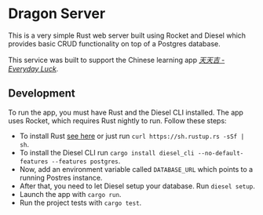# Dragon Server

This is a very simple Rust web server built using Rocket and Diesel which provides basic CRUD functionality on top of a Postgres database.

This service was built to support the Chinese learning app [*天天吉 - Everyday Luck*](https://everyday-luck.surge.sh).

## Development

To run the app, you must have Rust and the Diesel CLI installed. The app uses Rocket, which requires Rust nightly to run. Follow these steps:

- To install Rust [see here](https://www.rust-lang.org/tools/install) or just run `curl https://sh.rustup.rs -sSf | sh`.
- To install the Diesel CLI run `cargo install diesel_cli --no-default-features --features postgres`.
- Now, add an environment variable called `DATABASE_URL` which points to a running Postres instance.
- After that, you need to let Diesel setup your database. Run `diesel setup`.
- Launch the app with `cargo run`.
- Run the project tests with `cargo test`.